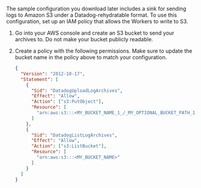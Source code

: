 The sample configuration you download later includes a sink for sending logs to Amazon S3 under a Datadog-rehydratable format. To use this configuration, set up an IAM policy that allows the Workers to write to S3.

1. Go into your AWS console and create an S3 bucket to send your archives to. Do not make your bucket publicly readable.

2. Create a policy with the following permissions. Make sure to update the bucket name in the policy above to match your configuration.
    ```json
    {
      "Version": "2012-10-17",
      "Statement": [
        {
          "Sid": "DatadogUploadLogArchives",
          "Effect": "Allow",
          "Action": ["s3:PutObject"],
          "Resource": [
            "arn:aws:s3:::<MY_BUCKET_NAME_1_/_MY_OPTIONAL_BUCKET_PATH_1>/*",
          ]
        },
        {
          "Sid": "DatadogListLogArchives",
          "Effect": "Allow",
          "Action": ["s3:ListBucket"],
          "Resource": [
            "arn:aws:s3:::<MY_BUCKET_NAME>"
          ]
        }
      ]
    }
    ```
